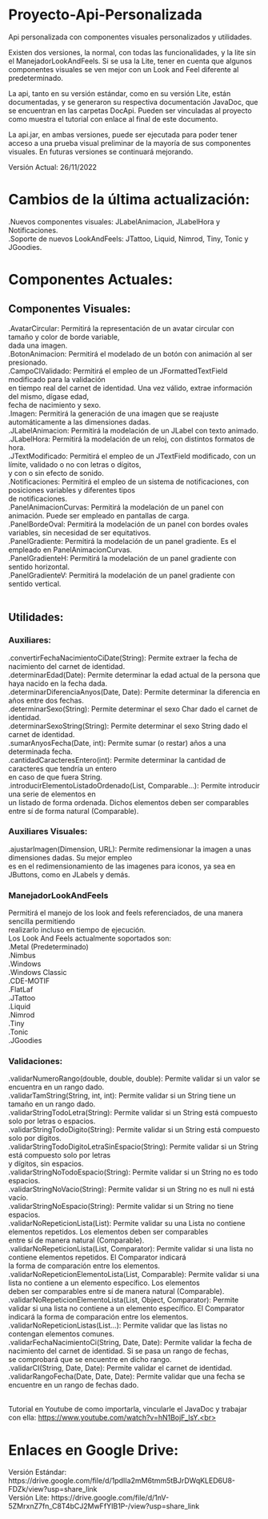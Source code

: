 # Proyecto-Api-Personalizada
Api personalizada con componentes visuales personalizados y utilidades.

Existen dos versiones, la normal, con todas las funcionalidades, y la lite
sin el ManejadorLookAndFeels. Si se usa la Lite, tener en cuenta que 
algunos componentes visuales se ven mejor con un Look and Feel diferente
al predeterminado.

La api, tanto en su versión estándar, como en su versión Lite, están documentadas,
y se generaron su respectiva documentación JavaDoc, que se encuentran en las carpetas
DocApi. Pueden ser vinculadas al proyecto como muestra el tutorial con enlace al final de este documento.

La api.jar, en ambas versiones, puede ser ejecutada para poder tener acceso a una prueba visual preliminar
de la mayoría de sus componentes visuales. En futuras versiones se continuará mejorando.

Versión Actual: 26/11/2022
<h1>Cambios de la última actualización:</h1>
.Nuevos componentes visuales: JLabelAnimacion, JLabelHora y Notificaciones.<br>
.Soporte de nuevos LookAndFeels: JTattoo, Liquid, Nimrod, Tiny, Tonic y JGoodies.<br>

<h1>Componentes Actuales:</h1>
<h2>Componentes Visuales:</h2>
.AvatarCircular: Permitirá la representación de un avatar circular con tamaño y color de borde variable, <br>
dada una imagen.<br>
.BotonAnimacion: Permitirá el modelado de un botón con animación al ser presionado.<br>
.CampoCIValidado: Permitirá el empleo de un JFormattedTextField modificado para la validación<br>
en tiempo real del carnet de identidad. Una vez válido, extrae información del mismo, dígase edad, <br>
fecha de nacimiento y sexo. <br>
.Imagen: Permitirá la generación de una imagen que se reajuste automáticamente a las dimensiones dadas.<br>
.JLabelAnimacion: Permitirá la modelación de un JLabel con texto animado.<br>
.JLabelHora: Permitirá la modelación de un reloj, con distintos formatos de hora.<br>
.JTextModificado: Permitirá el empleo de un JTextField modificado, con un límite, validado o no con letras o dígitos,<br>
y con o sin efecto de sonido.<br>
.Notificaciones: Permitirá el empleo de un sistema de notificaciones, con posiciones variables y diferentes tipos <br>
de notificaciones.<br>
.PanelAnimacionCurvas: Permitirá la modelación de un panel con animación. Puede ser empleado en pantallas de carga.<br>
.PanelBordeOval: Permitirá la modelación de un panel con bordes ovales variables, sin necesidad de ser equitativos.<br>
.PanelGradiente: Permitirá la modelación de un panel gradiente. Es el empleado en PanelAnimacionCurvas.<br>
.PanelGradienteH: Permitirá la modelación de un panel gradiente con sentido horizontal.<br>
.PanelGradienteV: Permitirá la modelación de un panel gradiente con sentido vertical.<br><br>

<h2>Utilidades:</h2>
<h3>Auxiliares:</h3>
.convertirFechaNacimientoCiDate(String): Permite extraer la fecha de nacimiento del carnet de identidad.<br>
.determinarEdad(Date): Permite determinar la edad actual de la persona que haya nacido en la fecha dada.<br>
.determinarDiferenciaAnyos(Date, Date): Permite determinar la diferencia en años entre dos fechas.<br>
.determinarSexo(String): Permite determinar el sexo Char dado el carnet de identidad.<br>
.determinarSexoString(String): Permite determinar el sexo String dado el carnet de identidad.<br>
.sumarAnyosFecha(Date, int): Permite sumar (o restar) años a una determinada fecha.<br>
.cantidadCaracteresEntero(int): Permite determinar la cantidad de caracteres que tendría un entero<br>
en caso de que fuera String.<br>
.introducirElementoListadoOrdenado(List, Comparable...): Permite introducir una serie de elementos en <br>
un listado de forma ordenada. Dichos elementos deben ser comparables entre sí de forma natural (Comparable).<br>

<h3>Auxiliares Visuales:</h3>
.ajustarImagen(Dimension, URL): Permite redimensionar la imagen a unas dimensiones dadas. Su mejor empleo<br>
es en el redimensionamiento de las imagenes para iconos, ya sea en JButtons, como en JLabels y demás.<br>

<h3>ManejadorLookAndFeels</h3>
Permitirá el manejo de los look and feels referenciados, de una manera sencilla permitiendo<br>
realizarlo incluso en tiempo de ejecución. <br>
Los Look And Feels actualmente soportados son:<br>
.Metal (Predeterminado)<br>
.Nimbus<br>
.Windows<br>
.Windows Classic<br>
.CDE-MOTIF<br>
.FlatLaf<br>
.JTattoo<br>
.Liquid<br>
.Nimrod<br>
.Tiny<br>
.Tonic<br>
.JGoodies<br>

<h3>Validaciones:</h3>
.validarNumeroRango(double, double, double): Permite validar si un valor se encuentra en un rango dado.<br>
.validarTamString(String, int, int): Permite validar si un String tiene un tamaño en un rango dado.<br>
.validarStringTodoLetra(String): Permite validar si un String está compuesto solo por letras o espacios.<br>
.validarStringTodoDigito(String): Permite validar si un String está compuesto solo por dígitos.<br>
.validarStringTodoDigitoLetraSinEspacio(String): Permite validar si un String está compuesto solo por letras<br>
y dígitos, sin espacios.<br>
.validarStringNoTodoEspacio(String): Permite validar si un String no es todo espacios.<br>
.validarStringNoVacio(String): Permite validar si un String no es null ni está vacío.<br>
.validarStringNoEspacio(String): Permite validar si un String no tiene espacios.<br>
.validarNoRepeticionLista(List): Permite validar su una Lista no contiene elementos repetidos. Los elementos deben ser comparables<br>
entre sí de manera natural (Comparable).<br>
.validarNoRepeticionLista(List, Comparator): Permite validar si una lista no contiene elementos repetidos. El Comparator indicará<br>
la forma de comparación entre los elementos.<br>
.validarNoRepeticionElementoLista(List, Comparable): Permite validar si una lista no contiene a un elemento específico. Los elementos<br>
deben ser comparables entre sí de manera natural (Comparable).<br>
.validarNoRepeticionElementoLista(List, Object, Comparator): Permite validar si una lista no contiene a un elemento específico. El Comparator <br>
indicará la forma de comparación entre los elementos.<br>
.validarNoRepeticionListas(List...): Permite validar que las listas no contengan elementos comunes.<br>
.validarFechaNacimientoCi(String, Date, Date): Permite validar la fecha de nacimiento del carnet de identidad. Si se pasa un rango de fechas,<br>
se comprobará que se encuentre en dicho rango.<br>
.validarCI(String, Date, Date): Permite validar el carnet de identidad.<br>
.validarRangoFecha(Date, Date, Date): Permite validar que una fecha se encuentre en un rango de fechas dado.<br><br>



Tutorial en Youtube de como importarla, vincularle el JavaDoc y trabajar con
ella: https://www.youtube.com/watch?v=hN1BojF_lsY.<br>
<h1>Enlaces en Google Drive:</h1>
Versión Estándar: https://drive.google.com/file/d/1pdIIa2mM6tmm5tBJrDWqKLED6U8-FDZk/view?usp=share_link<br>
Versión Lite: https://drive.google.com/file/d/1nV-5ZMrxnZ7fn_C8T4bCJ2MwFfYIB1P-/view?usp=share_link<br>

